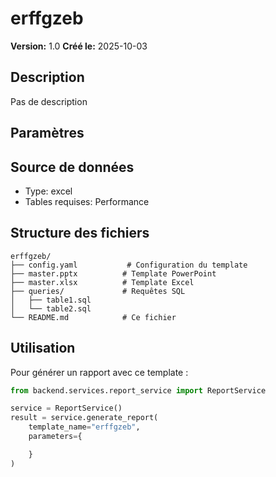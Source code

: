 # erffgzeb

**Version:** 1.0
**Créé le:** 2025-10-03

## Description

Pas de description

## Paramètres



## Source de données

- Type: excel
- Tables requises: Performance

## Structure des fichiers

```
erffgzeb/
├── config.yaml           # Configuration du template
├── master.pptx          # Template PowerPoint
├── master.xlsx          # Template Excel
├── queries/             # Requêtes SQL
│   ├── table1.sql
│   └── table2.sql
└── README.md            # Ce fichier
```

## Utilisation

Pour générer un rapport avec ce template :

```python
from backend.services.report_service import ReportService

service = ReportService()
result = service.generate_report(
    template_name="erffgzeb",
    parameters={

    }
)
```